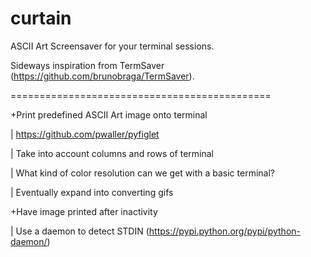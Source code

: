 # curtain
ASCII Art Screensaver for your terminal sessions.

Sideways inspiration from TermSaver (https://github.com/brunobraga/TermSaver). 

=============================================

+Print predefined ASCII Art image onto terminal

|     https://github.com/pwaller/pyfiglet

|     Take into account columns and rows of terminal
  
|     What kind of color resolution can we get with a basic terminal?
  
|     Eventually expand into converting gifs 
  
+Have image printed after inactivity

|     Use a daemon to detect STDIN (https://pypi.python.org/pypi/python-daemon/)
  
